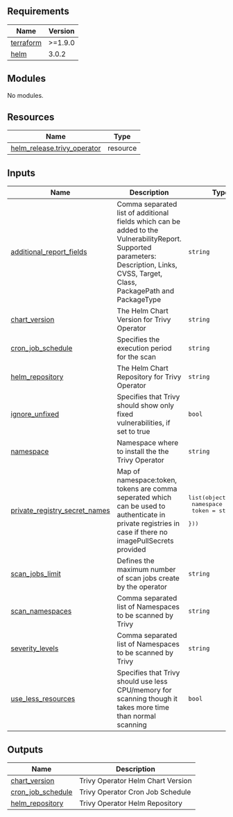<!-- BEGIN_TF_DOCS -->
## Requirements

| Name | Version |
|------|---------|
| <a name="requirement_terraform"></a> [terraform](#requirement\_terraform) | >=1.9.0 |
| <a name="requirement_helm"></a> [helm](#requirement\_helm) | 3.0.2 |

## Modules

No modules.

## Resources

| Name | Type |
|------|------|
| [helm_release.trivy_operator](https://registry.terraform.io/providers/hashicorp/helm/3.0.2/docs/resources/release) | resource |

## Inputs

| Name | Description | Type | Default | Required |
|------|-------------|------|---------|:--------:|
| <a name="input_additional_report_fields"></a> [additional\_report\_fields](#input\_additional\_report\_fields) | Comma separated list of additional fields which can be added to the VulnerabilityReport. Supported parameters: Description, Links, CVSS, Target, Class, PackagePath and PackageType | `string` | `"Description,Links,CVSS,Target,Class,PackagePath,PackageType"` | no |
| <a name="input_chart_version"></a> [chart\_version](#input\_chart\_version) | The Helm Chart Version for Trivy Operator | `string` | `"0.23.3"` | no |
| <a name="input_cron_job_schedule"></a> [cron\_job\_schedule](#input\_cron\_job\_schedule) | Specifies the execution period for the scan | `string` | `"0 */6 * * *"` | no |
| <a name="input_helm_repository"></a> [helm\_repository](#input\_helm\_repository) | The Helm Chart Repository for Trivy Operator | `string` | `"oci://ghcr.io/aquasecurity/helm-charts/"` | no |
| <a name="input_ignore_unfixed"></a> [ignore\_unfixed](#input\_ignore\_unfixed) | Specifies that Trivy should show only fixed vulnerabilities, if set to true | `bool` | `false` | no |
| <a name="input_namespace"></a> [namespace](#input\_namespace) | Namespace where to install the the Trivy Operator | `string` | `"security"` | no |
| <a name="input_private_registry_secret_names"></a> [private\_registry\_secret\_names](#input\_private\_registry\_secret\_names) | Map of namespace:token, tokens are comma seperated which can be used to authenticate in private registries in case if there no imagePullSecrets provided | <pre>list(object({<br/>    namespace = string<br/>    token     = string<br/>  }))</pre> | `[]` | no |
| <a name="input_scan_jobs_limit"></a> [scan\_jobs\_limit](#input\_scan\_jobs\_limit) | Defines the maximum number of scan jobs create by the operator | `string` | `"3"` | no |
| <a name="input_scan_namespaces"></a> [scan\_namespaces](#input\_scan\_namespaces) | Comma separated list of Namespaces to be scanned by Trivy | `string` | `"demis"` | no |
| <a name="input_severity_levels"></a> [severity\_levels](#input\_severity\_levels) | Comma separated list of Namespaces to be scanned by Trivy | `string` | `"UNKNOWN,LOW,MEDIUM,HIGH,CRITICAL"` | no |
| <a name="input_use_less_resources"></a> [use\_less\_resources](#input\_use\_less\_resources) | Specifies that Trivy should use less CPU/memory for scanning though it takes more time than normal scanning | `bool` | `true` | no |

## Outputs

| Name | Description |
|------|-------------|
| <a name="output_chart_version"></a> [chart\_version](#output\_chart\_version) | Trivy Operator Helm Chart Version |
| <a name="output_cron_job_schedule"></a> [cron\_job\_schedule](#output\_cron\_job\_schedule) | Trivy Operator Cron Job Schedule |
| <a name="output_helm_repository"></a> [helm\_repository](#output\_helm\_repository) | Trivy Operator Helm Repository |
<!-- END_TF_DOCS -->